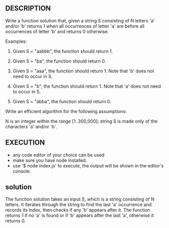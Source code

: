 ## DESCRIPTION 
Write a function solution that, given a string S consisting of N letters 'a' and/or 'b' returns 1 when all occurrences of letter 'a' are before all occurrences of letter 'b' and returns 0 otherwise.

Examples:

1. Given S = "aabbb", the function should return 1.

2. Given S = "ba", the function should return 0.

3. Given S = "aaa", the function should return 1. Note that 'b' does not need to occur in S.

4. Given S = "b", the function should return 1. Note that 'a' does not need to occur in S.

5. Given S = "abba", the function should return 0.

Write an efficient algorithm for the following assumptions:

N is an integer within the range [1..300,000];
string S is made only of the characters 'a' and/or 'b'.
## EXECUTION 
- any code editor of your choice can be used
- make sure you have node installed.
- use '$ node index.js' to execute, the output will be shown in the editor's console.
## solution 
The function solution takes an input S, which is a string consisting of N letters. It iterates through the string to find the last 'a' occurrence and records its index, then checks if any 'b' appears after it. The function returns 1 if no 'a' is found or if 'b' appears after the last 'a', otherwise it returns 0.
